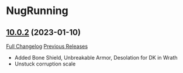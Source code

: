 # NugRunning

## [10.0.2](https://github.com/rgd87/NugRunning/tree/10.0.2) (2023-01-10)
[Full Changelog](https://github.com/rgd87/NugRunning/compare/10.0.1...10.0.2) [Previous Releases](https://github.com/rgd87/NugRunning/releases)

- Added Bone Shield, Unbreakable Armor, Desolation for DK in Wrath  
- Unstuck corruption scale  
